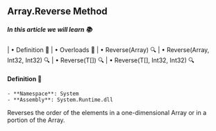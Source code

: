 ﻿## Array.Reverse Method

##### *In this article we will learn* 📚
|   • Definition 📖
|   • Overloads 🔄
|   • Reverse(Array) 🔍
|   • Reverse(Array, Int32, Int32) 🔍
|   • Reverse<T>(T[]) 🔍
|   • Reverse<T>(T[], Int32, Int32) 🔍


#### Definition 📖
	- **Namespace**: System
	- **Assembly**: System.Runtime.dll

Reverses the order of the elements in a one-dimensional Array or in a portion of the Array.


